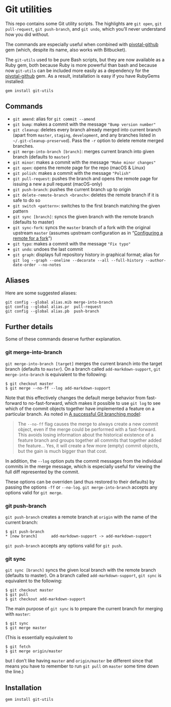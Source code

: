 # Git utilities

This repo contains some Git utility scripts. The highlights are `git open`, `git pull-request`, `git push-branch`, and `git undo`, which you’ll never understand how you did without.

The commands are especially useful when combined with [pivotal-github](https://github.com/mhartl/pivotal-github) gem (which, despite its name, also works with Bitbucket).

The `git-utils` used to be pure Bash scripts, but they are now available as a Ruby gem, both because Ruby is more powerful than bash and because now `git-utils` can be included more easily as a dependency for the [pivotal-github](https://github.com/mhartl/pivotal-github/) gem. As a result, installation is easy if you have RubyGems installed:

    gem install git-utils

## Commands

* `git amend`: alias for `git commit --amend`
* `git bump`: makes a commit with the message `"Bump version number"`
* `git cleanup`: deletes every branch already merged into current branch (apart from `master`, `staging`, `development`, and any branches listed in `~/.git-cleanup-preserved`). Pass the `-r` option to delete remote merged branches.
* `git merge-into-branch [branch]`: merges current branch into given branch (defaults to `master`)
* `git minor`: makes a commit with the message `"Make minor changes"`
* `git open`: opens the remote page for the repo (macOS & Linux)
* `git polish`: makes a commit with the message `"Polish"`
* `git pull-request`: pushes the branch and opens the remote page for issuing a new a pull request (macOS-only)
* `git push-branch`: pushes the current branch up to origin
* `git delete-remote-branch <branch>`: deletes the remote branch if it is safe to do so
* `git switch <pattern>`: switches to the first branch matching the given pattern
* `git sync [branch]`: syncs the given branch with the remote branch (defaults to master)
* `git sync-fork`: syncs the `master` branch of a fork with the original upstream `master` (assumes upstream configuration as in “[Configuring a remote for a fork](https://help.github.com/en/github/collaborating-with-issues-and-pull-requests/configuring-a-remote-for-a-fork)”)
* `git typo`: makes a commit with the message `"Fix typo"`
* `git undo`: undoes the last commit
* `git graph`: displays full repository history in graphical format; alias for `git log --graph --oneline --decorate --all --full-history --author-date-order --no-notes`

## Aliases

Here are some suggested aliases:

    git config --global alias.mib merge-into-branch
    git config --global alias.pr  pull-request
    git config --global alias.pb  push-branch

## Further details

Some of these commands deserve further explanation.

### git merge-into-branch

`git merge-into-branch [target]` merges the current branch into the target branch (defaults to `master`). On a branch called `add-markdown-support`, `git merge-into-branch` is equivalent to the following:

    $ git checkout master
    $ git merge --no-ff --log add-markdown-support

Note that this effectively changes the default merge behavior from fast-forward to no-fast-forward, which makes it possible to use `git log` to see which of the commit objects together have implemented a feature on a particular branch. As noted in [A successful Git branching model](http://nvie.com/posts/a-successful-git-branching-model/):

> The `--no-ff` flag causes the merge to always create a new commit object, even if the merge could be performed with a fast-forward. This avoids losing information about the historical existence of a feature branch and groups together all commits that together added the feature… Yes, it will create a few more (empty) commit objects, but the gain is much bigger than that cost.

In addition, the `--log` option puts the commit messages from the individual commits in the merge message, which is especially useful for viewing the full diff represented by the commit.

These options can be overriden (and thus restored to their defaults) by passing the options `-ff` or `--no-log`. `git merge-into-branch` accepts any options valid for `git merge`.

### git push-branch

`git push-branch` creates a remote branch at `origin` with the name of the current branch:

    $ git push-branch
    * [new branch]      add-markdown-support -> add-markdown-support

`git push-branch` accepts any options valid for `git push`.


### git sync

`git sync [branch]` syncs the given local branch  with the remote branch (defaults to master). On a branch called `add-markdown-support`, `git sync` is equivalent to the following:

    $ git checkout master
    $ git pull
    $ git checkout add-markdown-support

The main purpose of `git sync` is to prepare the current branch for merging with `master`:

    $ git sync
    $ git merge master

(This is essentially equivalent to

    $ git fetch
    $ git merge origin/master

but I don’t like having `master` and `origin/master` be different since that means you have to remember to run `git pull` on `master` some time down the line.)

## Installation

    gem install git-utils
